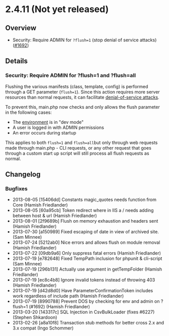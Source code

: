 # 2.4.11 (Not yet released)

## Overview

 * Security: Require ADMIN for `?flush=1` (stop denial of service attacks)
 ([#1692](https://github.com/silverstripe/silverstripe-framework/issues/1692))

## Details

### Security: Require ADMIN for ?flush=1 and ?flush=all

Flushing the various manifests (class, template, config) is performed through a GET
parameter (`flush=1`). Since this action requires more server resources than normal requests,
it can facilitate [denial-of-service attacks](https://en.wikipedia.org/wiki/Denial-of-service_attack).

To prevent this, main.php now checks and only allows the flush parameter in the following cases:

 * The [environment](/topics/environment-management) is in "dev mode"
 * A user is logged in with ADMIN permissions
 * An error occurs during startup

This applies to both `flush=1` and `flush=all`but only through web requests made through main.php - CLI requests,
or any other request that goes through a custom start up script will still process all flush requests as normal.

## Changelog

### Bugfixes

 * 2013-08-05 [15406dd] Constants magic_quotes needs function from Core (Hamish Friedlander)
 * 2013-08-05 [60a95cb] Token redirect where in IIS a / needs adding between host & url (Hamish Friedlander)
 * 2013-08-01 [2f9689b] Flush on memory exhaustion and headers sent (Hamish Friedlander)
 * 2013-07-30 [a150989] Fixed escaping of date in view of archived site. (Sam Minnee)
 * 2013-07-24 [5212ab0] Nice errors and allows flush on module removal (Hamish Friedlander)
 * 2013-07-22 [09db9a6] Only suppress fatal errors (Hamish Friedlander)
 * 2013-07-19 [e782648] Fixed TempPath inclusion for phpunit & cli-script (Sam Minnee)
 * 2013-07-19 [296b131] Actually use argument in getTempFolder (Hamish Friedlander)
 * 2013-07-19 [ec8c4b8] Ignore invalid tokens instead of throwing 403 (Hamish Friedlander)
 * 2013-07-19 [d42d8d0] Have ParameterConfirmationToken includes work regardless of include path (Hamish Friedlander)
 * 2013-07-19 [8990788] Prevent DOS by checking for env and admin on ?flush=1 (#1692) (Hamish Friedlander)
 * 2013-03-20 [143317c] SQL Injection in CsvBulkLoader (fixes #6227) (Stephen Shkardoon)
 * 2013-02-26 [a8a10f8] Transaction stub methods for better cross 2.x and 3.x compat (Ingo Schommer)
